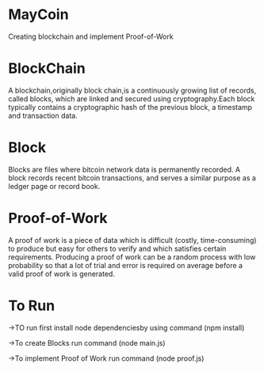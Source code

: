 # MayCoin
Creating blockchain and implement Proof-of-Work

# BlockChain
A blockchain,originally block chain,is a continuously growing list of records, called blocks,
which are linked and secured using cryptography.Each block typically contains a cryptographic hash of the previous block,
a timestamp and transaction data.

# Block
Blocks are files where bitcoin network data is permanently recorded. 
A block records recent bitcoin transactions, and serves a similar purpose as a ledger page or record book.

# Proof-of-Work
A proof of work is a piece of data which is difficult (costly, time-consuming) to
produce but easy for others to verify and which satisfies certain requirements.
Producing a proof of work can be a random process with low probability so that a lot of trial and error 
is required on average before a valid proof of work is generated. 

# To Run
->TO run first install node dependenciesby using command (npm install)

->To create Blocks run command (node main.js)

->To implement Proof of Work run command (node proof.js)
